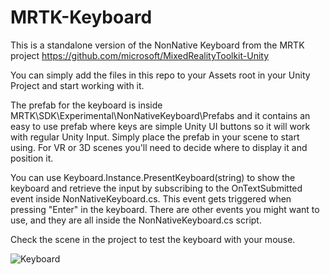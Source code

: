 # MRTK-Keyboard

This is a standalone version of the NonNative Keyboard from the MRTK project https://github.com/microsoft/MixedRealityToolkit-Unity

You can simply add the files in this repo to your Assets root in your Unity Project and start working with it.

The prefab for the keyboard is inside MRTK\SDK\Experimental\NonNativeKeyboard\Prefabs and it contains an easy to use prefab where keys are simple Unity UI buttons so it will work with regular Unity Input. Simply place the prefab in your scene to start using. For VR or 3D scenes you'll need to decide where to display it and position it.

You can use Keyboard.Instance.PresentKeyboard(string) to show the keyboard and retrieve the input by subscribing to the OnTextSubmitted event inside NonNativeKeyboard.cs. This event gets triggered when pressing "Enter" in the keyboard. There are other events you might want to use, and they are all inside the  NonNativeKeyboard.cs script.

Check the scene in the project to test the keyboard with your mouse.


![Keyboard](https://user-images.githubusercontent.com/13970424/190276369-394dda79-06bc-46b0-8aeb-13c1bf538a5e.gif)
